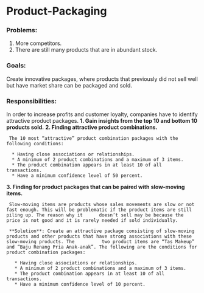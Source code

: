 # Product-Packaging

### Problems:
  1. More competitors.
  2. There are still many products that are in abundant stock. 
 
### Goals: 
Create innovative packages, where products that previously did not sell well but have market share can be packaged and sold.

### Responsibilities:
In order to increase profits and customer loyalty, companies have to identify attractive product packages.
  **1. Gain insights from the top 10 and bottom 10 products sold.**
  **2. Finding attractive product combinations.**
  
     The 10 most “attractive” product combination packages with the following conditions:
     
      * Having close associations or relationships.
      * A minimum of 2 product combinations and a maximum of 3 items.
      * The product combination appears in at least 10 of all transactions.
      * Have a minimum confidence level of 50 percent.
         
  **3. Finding for product packages that can be paired with slow-moving items.**
  
     Slow-moving items are products whose sales movements are slow or not fast enough. This will be problematic if the product items are still piling up. The reason why it      doesn’t sell may be because the price is not good and it is rarely needed if sold individually.
     
     **Solution**: Create an attractive package consisting of slow-moving products and other products that have strong associations with these slow-moving products. The          two product items are “Tas Makeup” and “Baju Renang Pria Anak-anak”. The following are the conditions for product combination packages:
  
       * Having close associations or relationships.
       * A minimum of 2 product combinations and a maximum of 3 items.
       * The product combination appears in at least 10 of all transactions.
       * Have a minimum confidence level of 10 percent.

